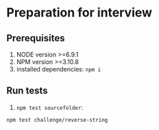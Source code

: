 # Preparation for interview

## Prerequisites
1. NODE version >=6.9.1
2. NPM version >=3.10.8
3. installed dependencies: `npm i`

## Run tests
1. `npm test sourcefolder`:
```
npm test challenge/reverse-string
```
